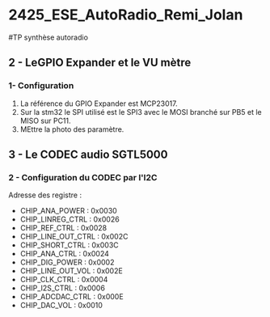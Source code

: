 # 2425_ESE_AutoRadio_Remi_Jolan

#TP synthèse autoradio

## 2 - LeGPIO Expander et le VU mètre
### 1- Configuration 
1) La référence du GPIO Expander est MCP23017.
2) Sur la stm32 le SPI utilisé est le SPI3 avec le MOSI branché sur PB5 et le MISO sur PC11.
3) MEttre la photo des paramètre.


## 3 - Le CODEC audio SGTL5000
### 2 - Configuration du CODEC par l'I2C
Adresse des registre :
- CHIP_ANA_POWER : 0x0030
- CHIP_LINREG_CTRL : 0x0026
-  CHIP_REF_CTRL : 0x0028
-  CHIP_LINE_OUT_CTRL : 0x002C
-  CHIP_SHORT_CTRL : 0x003C
-  CHIP_ANA_CTRL : 0x0024
-  CHIP_DIG_POWER : 0x0002
-  CHIP_LINE_OUT_VOL : 0x002E
-  CHIP_CLK_CTRL : 0x0004
-  CHIP_I2S_CTRL : 0x0006
-  CHIP_ADCDAC_CTRL : 0x000E
- CHIP_DAC_VOL : 0x0010

